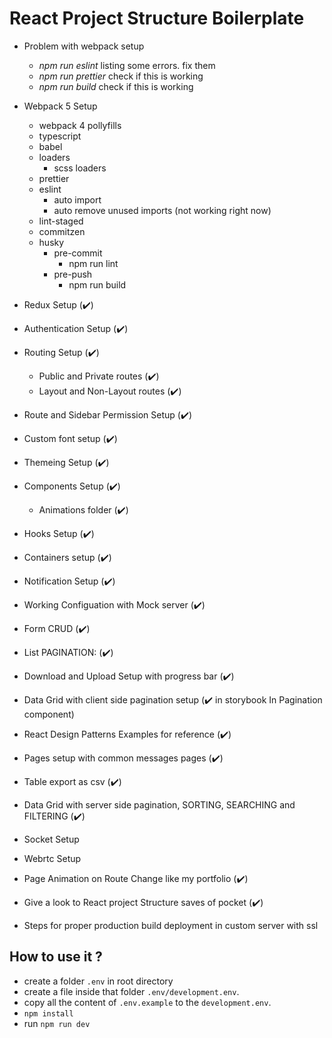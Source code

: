 # React Project Structure Boilerplate

- Problem with webpack setup
  - _npm run eslint_ listing some errors. fix them
  - _npm run prettier_ check if this is working
  - _npm run build_ check if this is working
- Webpack 5 Setup

  - webpack 4 pollyfills
  - typescript
  - babel
  - loaders
    - scss loaders
  - prettier
  - eslint
    - auto import
    - auto remove unused imports (not working right now)
  - lint-staged
  - commitzen
  - husky
    - pre-commit
      - npm run lint
    - pre-push
      - npm run build

- Redux Setup (:heavy_check_mark:)
- Authentication Setup (:heavy_check_mark:)
- Routing Setup (:heavy_check_mark:)
  - Public and Private routes (:heavy_check_mark:)
  - Layout and Non-Layout routes (:heavy_check_mark:)
- Route and Sidebar Permission Setup (:heavy_check_mark:)

- Custom font setup (:heavy_check_mark:)
- Themeing Setup (:heavy_check_mark:)
- Components Setup (:heavy_check_mark:)
  - Animations folder (:heavy_check_mark:)
- Hooks Setup (:heavy_check_mark:)
- Containers setup (:heavy_check_mark:)

- Notification Setup (:heavy_check_mark:)
- Working Configuation with Mock server (:heavy_check_mark:)
- Form CRUD (:heavy_check_mark:)
- List PAGINATION: (:heavy_check_mark:)
- Download and Upload Setup with progress bar (:heavy_check_mark:)
- Data Grid with client side pagination setup (:heavy_check_mark: in storybook In Pagination component)
- React Design Patterns Examples for reference (:heavy_check_mark:)
- Pages setup with common messages pages (:heavy_check_mark:)
- Table export as csv (:heavy_check_mark:)
- Data Grid with server side pagination, SORTING, SEARCHING and FILTERING (:heavy_check_mark:)
- Socket Setup
- Webrtc Setup
- Page Animation on Route Change like my portfolio (:heavy_check_mark:)
- Give a look to React project Structure saves of pocket (:heavy_check_mark:)
- Steps for proper production build deployment in custom server with ssl

## How to use it ?

- create a folder `.env` in root directory
- create a file inside that folder `.env/development.env`.
- copy all the content of `.env.example` to the `development.env`.
- `npm install`
- run `npm run dev`
